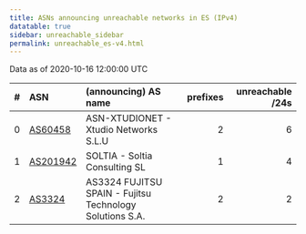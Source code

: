 ```yaml
---
title: ASNs announcing unreachable networks in ES (IPv4)
datatable: true
sidebar: unreachable_sidebar
permalink: unreachable_es-v4.html
---
```


Data as of 2020-10-16 12:00:00 UTC


<div class="datatable-begin"></div>

|   # | ASN                                      | (announcing) AS name                                     |   prefixes |   unreachable /24s |
|----:|:-----------------------------------------|:---------------------------------------------------------|-----------:|-------------------:|
|   0 | [AS60458](unreachable_AS60458-v4.html)   | ASN-XTUDIONET - Xtudio Networks S.L.U                    |          2 |                  6 |
|   1 | [AS201942](unreachable_AS201942-v4.html) | SOLTIA - Soltia Consulting SL                            |          1 |                  4 |
|   2 | [AS3324](unreachable_AS3324-v4.html)     | AS3324 FUJITSU SPAIN - Fujitsu Technology Solutions S.A. |          2 |                  2 |

<div class="datatable-end"></div>